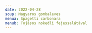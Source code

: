 ```yaml
---
date: 2022-04-28
soup: Magyaros gombaleves
menua: Spagetti carbonara
menub: Tojásos nokedli fejessalátával
---
```

